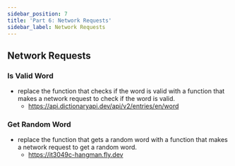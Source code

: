 ```yaml
---
sidebar_position: 7
title: 'Part 6: Network Requests'
sidebar_label: Network Requests
---
```


## Network Requests
### Is Valid Word
- replace the function that checks if the word is valid with a function that makes a network request to check if the word is valid.
  - https://api.dictionaryapi.dev/api/v2/entries/en/word

### Get Random Word
- replace the function that gets a random word with a function that makes a network request to get a random word.
  - https://it3049c-hangman.fly.dev
